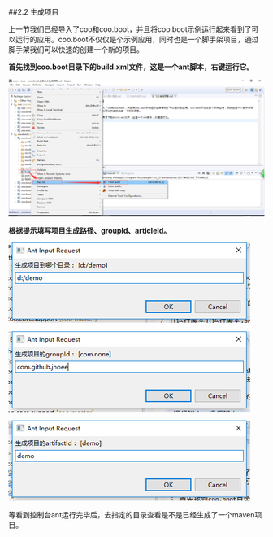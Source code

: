 ##2.2 生成项目

上一节我们已经导入了coo和coo.boot，并且将coo.boot示例运行起来看到了可以运行的应用。coo.boot不仅仅是个示例应用，同时也是一个脚手架项目，通过脚手架我们可以快速的创建一个新的项目。

**首先找到coo.boot目录下的build.xml文件，这是一个ant脚本，右键运行它。**

![运行脚本](运行脚本.png)

**根据提示填写项目生成路径、groupId、articleId。**

![项目目录](项目目录.png)

![项目组织](项目组织.png)

![项目名称](项目名称.png)

等看到控制台ant运行完毕后，去指定的目录查看是不是已经生成了一个maven项目。